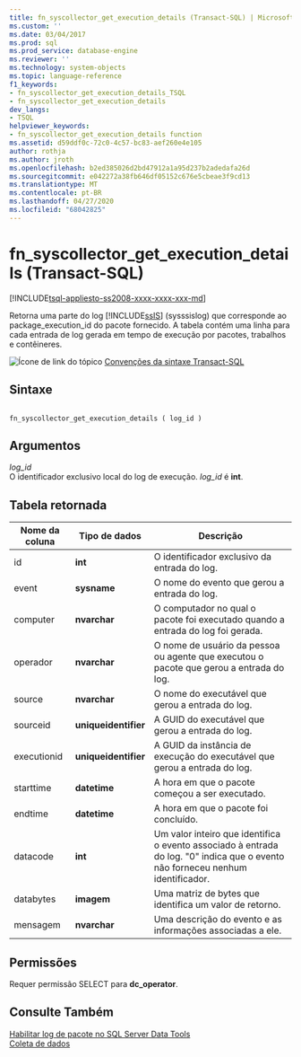 ```yaml
---
title: fn_syscollector_get_execution_details (Transact-SQL) | Microsoft Docs
ms.custom: ''
ms.date: 03/04/2017
ms.prod: sql
ms.prod_service: database-engine
ms.reviewer: ''
ms.technology: system-objects
ms.topic: language-reference
f1_keywords:
- fn_syscollector_get_execution_details_TSQL
- fn_syscollector_get_execution_details
dev_langs:
- TSQL
helpviewer_keywords:
- fn_syscollector_get_execution_details function
ms.assetid: d59ddf0c-72c0-4c57-bc83-aef260e4e105
author: rothja
ms.author: jroth
ms.openlocfilehash: b2ed385026d2bd47912a1a95d237b2adedafa26d
ms.sourcegitcommit: e042272a38fb646df05152c676e5cbeae3f9cd13
ms.translationtype: MT
ms.contentlocale: pt-BR
ms.lasthandoff: 04/27/2020
ms.locfileid: "68042825"
---
```

# <a name="fn_syscollector_get_execution_details-transact-sql"></a>fn_syscollector_get_execution_details (Transact-SQL)
[!INCLUDE[tsql-appliesto-ss2008-xxxx-xxxx-xxx-md](../../includes/tsql-appliesto-ss2008-xxxx-xxxx-xxx-md.md)]

  Retorna uma parte do log [!INCLUDE[ssIS](../../includes/ssis-md.md)] (sysssislog) que corresponde ao package_execution_id do pacote fornecido. A tabela contém uma linha para cada entrada de log gerada em tempo de execução por pacotes, trabalhos e contêineres.  
  
 ![Ícone de link do tópico](../../database-engine/configure-windows/media/topic-link.gif "Ícone de link do tópico") [Convenções da sintaxe Transact-SQL](../../t-sql/language-elements/transact-sql-syntax-conventions-transact-sql.md)  
  
## <a name="syntax"></a>Sintaxe  
  
```  
  
fn_syscollector_get_execution_details ( log_id )  
```  
  
## <a name="arguments"></a>Argumentos  
 *log_id*  
 O identificador exclusivo local do log de execução. *log_id* é **int**.  
  
## <a name="table-returned"></a>Tabela retornada  
  
|Nome da coluna|Tipo de dados|Descrição|  
|-----------------|---------------|-----------------|  
|id|**int**|O identificador exclusivo da entrada do log.|  
|event|**sysname**|O nome do evento que gerou a entrada do log.|  
|computer|**nvarchar**|O computador no qual o pacote foi executado quando a entrada do log foi gerada.|  
|operador|**nvarchar**|O nome de usuário da pessoa ou agente que executou o pacote que gerou a entrada do log.|  
|source|**nvarchar**|O nome do executável que gerou a entrada do log.|  
|sourceid|**uniqueidentifier**|A GUID do executável que gerou a entrada do log.|  
|executionid|**uniqueidentifier**|A GUID da instância de execução do executável que gerou a entrada do log.|  
|starttime|**datetime**|A hora em que o pacote começou a ser executado.|  
|endtime|**datetime**|A hora em que o pacote foi concluído.|  
|datacode|**int**|Um valor inteiro que identifica o evento associado à entrada do log. "0" indica que o evento não forneceu nenhum identificador.|  
|databytes|**imagem**|Uma matriz de bytes que identifica um valor de retorno.|  
|mensagem|**nvarchar**|Uma descrição do evento e as informações associadas a ele.|  
  
## <a name="permissions"></a>Permissões  
 Requer permissão SELECT para **dc_operator**.  
  
## <a name="see-also"></a>Consulte Também  
 [Habilitar log de pacote no SQL Server Data Tools](../../integration-services/performance/integration-services-ssis-logging.md#server_logging)   
 [Coleta de dados](../../relational-databases/data-collection/data-collection.md)  
  
  
